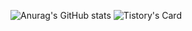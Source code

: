 ![Anurag's GitHub stats](https://github-readme-stats.vercel.app/api?username=Hojeong016&show_icons=true&theme=radical)
![Tistory's Card](https://github-readme-tistory-card.vercel.app/api?name=skflsehdn2@daum.net&postId=12)

<!--
**Hojeong016/Hojeong016** is a ✨ _special_ ✨ repository because its `README.md` (this file) appears on your GitHub profile.

Here are some ideas to get you started:

- 🔭 I’m currently working on ...
- 🌱 I’m currently learning ...
- 👯 I’m looking to collaborate on ...
- 🤔 I’m looking for help with ...
- 💬 Ask me about ...
- 📫 How to reach me: ...
- 😄 Pronouns: ...
- ⚡ Fun fact: ...
-->
